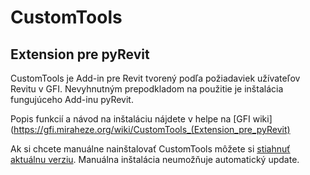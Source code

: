 # CustomTools
## Extension pre pyRevit
CustomTools je Add-in pre Revit tvorený podľa požiadaviek užívateľov Revitu v GFI. Nevyhnutným prepodkladom na použitie je inštalácia fungujúceho Add-inu pyRevit. 


Popis funkcií a návod na inštaláciu nájdete v helpe na [GFI wiki](https://gfi.miraheze.org/wiki/CustomTools_(Extension_pre_pyRevit)

Ak si chcete manuálne nainštalovať CustomTools môžete si [stiahnuť aktuálnu verziu](https://bitbucket.org/davidvadkerti/customtools/downloads/?tab=tags). Manuálna inštalácia neumožňuje automatický update.